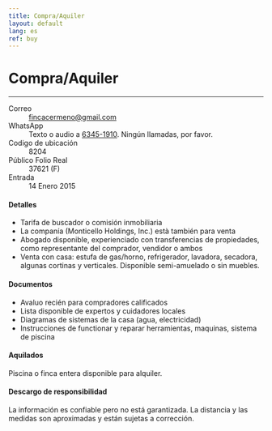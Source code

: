 ```yaml
---
title: Compra/Aquiler
layout: default
lang: es
ref: buy
---
```




# Compra/Aquiler
---

<dl>

<dt>Correo</dt>
<dd><a href="mailto:fincacermeno@gmail.com">fincacermeno@gmail.com</a></dd>

<dt>WhatsApp</dt>
<dd>Texto o audio a <a href="https://api.whatsapp.com/send?phone=+50763451910">6345-1910</a>. Ningún llamadas, por favor.</dd>

<dt>Codigo de ubicación</dt>
<dd>8204</dd>

<dt>Público Folio Real </dt>
<dd>37621 (F)</dd>

<dt>Entrada</dt>
<dd>14 Enero 2015</dd>

</dl>

#### Detalles

* Tarifa de buscador o comisión inmobiliaria
* La companía (Monticello Holdings, Inc.) està también para venta
* Abogado disponible, experienciado con transferencias de propiedades, como representante del comprador, vendidor o ambos
* Venta con casa: estufa de gas/horno, refrigerador, lavadora, secadora, algunas cortinas y verticales. Disponible semi-amuelado o sin muebles.

#### Documentos

*   Avaluo recién para compradores calificados
*   Lista disponible de expertos y cuidadores locales
*   Diagramas de sistemas de la casa (agua, electricidad)
*   Instrucciones de functionar y  reparar herramientas, maquinas, sistema de piscina

<!-- #### Venta de Arte, Artesanía, Muebles

Aviso, por favor: Colección de arte / artesanía y muebles de diseño a venta ahora, separado. Algunas ventas via <a href="https://encuentra24.com" target="_blank">encuentra24.com</a>. Favor de mandar preguntas a <a href="mailto:fincacermeno@gmail.com">fincacermeno@gmail.com</a>. -->

#### Aquilados

Piscina o finca entera disponible para alquiler.

#### Descargo de responsibilidad

La información es confiable pero no está garantizada. La distancia y las medidas son aproximadas y están sujetas a corrección.
